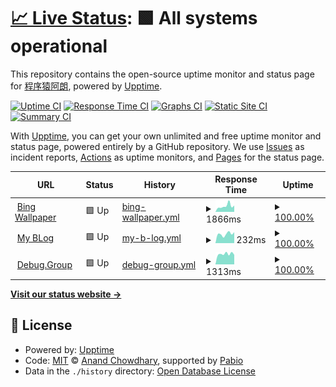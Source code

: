 # [📈 Live Status](https://niumoo.github.io/upptime): <!--live status--> **🟩 All systems operational**

This repository contains the open-source uptime monitor and status page for [程序猿阿朗](https://www.wdbyte.com/), powered by [Upptime](https://github.com/upptime/upptime).

[![Uptime CI](https://github.com/niumoo/upptime/workflows/Uptime%20CI/badge.svg)](https://github.com/niumoo/upptime/actions?query=workflow%3A%22Uptime+CI%22)
[![Response Time CI](https://github.com/niumoo/upptime/workflows/Response%20Time%20CI/badge.svg)](https://github.com/niumoo/upptime/actions?query=workflow%3A%22Response+Time+CI%22)
[![Graphs CI](https://github.com/niumoo/upptime/workflows/Graphs%20CI/badge.svg)](https://github.com/niumoo/upptime/actions?query=workflow%3A%22Graphs+CI%22)
[![Static Site CI](https://github.com/niumoo/upptime/workflows/Static%20Site%20CI/badge.svg)](https://github.com/niumoo/upptime/actions?query=workflow%3A%22Static+Site+CI%22)
[![Summary CI](https://github.com/niumoo/upptime/workflows/Summary%20CI/badge.svg)](https://github.com/niumoo/upptime/actions?query=workflow%3A%22Summary+CI%22)

With [Upptime](https://upptime.js.org), you can get your own unlimited and free uptime monitor and status page, powered entirely by a GitHub repository. We use [Issues](https://github.com/niumoo/upptime/issues) as incident reports, [Actions](https://github.com/niumoo/upptime/actions) as uptime monitors, and [Pages](https://niumoo.github.io/upptime) for the status page.

<!--start: status pages-->
<!-- This summary is generated by Upptime (https://github.com/upptime/upptime) -->
<!-- Do not edit this manually, your changes will be overwritten -->
<!-- prettier-ignore -->
| URL | Status | History | Response Time | Uptime |
| --- | ------ | ------- | ------------- | ------ |
| <img alt="" src="https://icons.duckduckgo.com/ip3/bing.wdbyte.com.ico" height="13"> [Bing Wallpaper](https://bing.wdbyte.com) | 🟩 Up | [bing-wallpaper.yml](https://github.com/niumoo/upptime/commits/HEAD/history/bing-wallpaper.yml) | <details><summary><img alt="Response time graph" src="./graphs/bing-wallpaper/response-time-week.png" height="20"> 1866ms</summary><br><a href="https://niumoo.github.io/upptime/history/bing-wallpaper"><img alt="Response time 1699" src="https://img.shields.io/endpoint?url=https%3A%2F%2Fraw.githubusercontent.com%2Fniumoo%2Fupptime%2FHEAD%2Fapi%2Fbing-wallpaper%2Fresponse-time.json"></a><br><a href="https://niumoo.github.io/upptime/history/bing-wallpaper"><img alt="24-hour response time 1587" src="https://img.shields.io/endpoint?url=https%3A%2F%2Fraw.githubusercontent.com%2Fniumoo%2Fupptime%2FHEAD%2Fapi%2Fbing-wallpaper%2Fresponse-time-day.json"></a><br><a href="https://niumoo.github.io/upptime/history/bing-wallpaper"><img alt="7-day response time 1866" src="https://img.shields.io/endpoint?url=https%3A%2F%2Fraw.githubusercontent.com%2Fniumoo%2Fupptime%2FHEAD%2Fapi%2Fbing-wallpaper%2Fresponse-time-week.json"></a><br><a href="https://niumoo.github.io/upptime/history/bing-wallpaper"><img alt="30-day response time 1721" src="https://img.shields.io/endpoint?url=https%3A%2F%2Fraw.githubusercontent.com%2Fniumoo%2Fupptime%2FHEAD%2Fapi%2Fbing-wallpaper%2Fresponse-time-month.json"></a><br><a href="https://niumoo.github.io/upptime/history/bing-wallpaper"><img alt="1-year response time 1699" src="https://img.shields.io/endpoint?url=https%3A%2F%2Fraw.githubusercontent.com%2Fniumoo%2Fupptime%2FHEAD%2Fapi%2Fbing-wallpaper%2Fresponse-time-year.json"></a></details> | <details><summary><a href="https://niumoo.github.io/upptime/history/bing-wallpaper">100.00%</a></summary><a href="https://niumoo.github.io/upptime/history/bing-wallpaper"><img alt="All-time uptime 100.00%" src="https://img.shields.io/endpoint?url=https%3A%2F%2Fraw.githubusercontent.com%2Fniumoo%2Fupptime%2FHEAD%2Fapi%2Fbing-wallpaper%2Fuptime.json"></a><br><a href="https://niumoo.github.io/upptime/history/bing-wallpaper"><img alt="24-hour uptime 100.00%" src="https://img.shields.io/endpoint?url=https%3A%2F%2Fraw.githubusercontent.com%2Fniumoo%2Fupptime%2FHEAD%2Fapi%2Fbing-wallpaper%2Fuptime-day.json"></a><br><a href="https://niumoo.github.io/upptime/history/bing-wallpaper"><img alt="7-day uptime 100.00%" src="https://img.shields.io/endpoint?url=https%3A%2F%2Fraw.githubusercontent.com%2Fniumoo%2Fupptime%2FHEAD%2Fapi%2Fbing-wallpaper%2Fuptime-week.json"></a><br><a href="https://niumoo.github.io/upptime/history/bing-wallpaper"><img alt="30-day uptime 100.00%" src="https://img.shields.io/endpoint?url=https%3A%2F%2Fraw.githubusercontent.com%2Fniumoo%2Fupptime%2FHEAD%2Fapi%2Fbing-wallpaper%2Fuptime-month.json"></a><br><a href="https://niumoo.github.io/upptime/history/bing-wallpaper"><img alt="1-year uptime 100.00%" src="https://img.shields.io/endpoint?url=https%3A%2F%2Fraw.githubusercontent.com%2Fniumoo%2Fupptime%2FHEAD%2Fapi%2Fbing-wallpaper%2Fuptime-year.json"></a></details>
| <img alt="" src="https://icons.duckduckgo.com/ip3/www.wdbyte.com.ico" height="13"> [My BLog](https://www.wdbyte.com) | 🟩 Up | [my-b-log.yml](https://github.com/niumoo/upptime/commits/HEAD/history/my-b-log.yml) | <details><summary><img alt="Response time graph" src="./graphs/my-b-log/response-time-week.png" height="20"> 232ms</summary><br><a href="https://niumoo.github.io/upptime/history/my-b-log"><img alt="Response time 241" src="https://img.shields.io/endpoint?url=https%3A%2F%2Fraw.githubusercontent.com%2Fniumoo%2Fupptime%2FHEAD%2Fapi%2Fmy-b-log%2Fresponse-time.json"></a><br><a href="https://niumoo.github.io/upptime/history/my-b-log"><img alt="24-hour response time 326" src="https://img.shields.io/endpoint?url=https%3A%2F%2Fraw.githubusercontent.com%2Fniumoo%2Fupptime%2FHEAD%2Fapi%2Fmy-b-log%2Fresponse-time-day.json"></a><br><a href="https://niumoo.github.io/upptime/history/my-b-log"><img alt="7-day response time 232" src="https://img.shields.io/endpoint?url=https%3A%2F%2Fraw.githubusercontent.com%2Fniumoo%2Fupptime%2FHEAD%2Fapi%2Fmy-b-log%2Fresponse-time-week.json"></a><br><a href="https://niumoo.github.io/upptime/history/my-b-log"><img alt="30-day response time 268" src="https://img.shields.io/endpoint?url=https%3A%2F%2Fraw.githubusercontent.com%2Fniumoo%2Fupptime%2FHEAD%2Fapi%2Fmy-b-log%2Fresponse-time-month.json"></a><br><a href="https://niumoo.github.io/upptime/history/my-b-log"><img alt="1-year response time 241" src="https://img.shields.io/endpoint?url=https%3A%2F%2Fraw.githubusercontent.com%2Fniumoo%2Fupptime%2FHEAD%2Fapi%2Fmy-b-log%2Fresponse-time-year.json"></a></details> | <details><summary><a href="https://niumoo.github.io/upptime/history/my-b-log">100.00%</a></summary><a href="https://niumoo.github.io/upptime/history/my-b-log"><img alt="All-time uptime 100.00%" src="https://img.shields.io/endpoint?url=https%3A%2F%2Fraw.githubusercontent.com%2Fniumoo%2Fupptime%2FHEAD%2Fapi%2Fmy-b-log%2Fuptime.json"></a><br><a href="https://niumoo.github.io/upptime/history/my-b-log"><img alt="24-hour uptime 100.00%" src="https://img.shields.io/endpoint?url=https%3A%2F%2Fraw.githubusercontent.com%2Fniumoo%2Fupptime%2FHEAD%2Fapi%2Fmy-b-log%2Fuptime-day.json"></a><br><a href="https://niumoo.github.io/upptime/history/my-b-log"><img alt="7-day uptime 100.00%" src="https://img.shields.io/endpoint?url=https%3A%2F%2Fraw.githubusercontent.com%2Fniumoo%2Fupptime%2FHEAD%2Fapi%2Fmy-b-log%2Fuptime-week.json"></a><br><a href="https://niumoo.github.io/upptime/history/my-b-log"><img alt="30-day uptime 100.00%" src="https://img.shields.io/endpoint?url=https%3A%2F%2Fraw.githubusercontent.com%2Fniumoo%2Fupptime%2FHEAD%2Fapi%2Fmy-b-log%2Fuptime-month.json"></a><br><a href="https://niumoo.github.io/upptime/history/my-b-log"><img alt="1-year uptime 100.00%" src="https://img.shields.io/endpoint?url=https%3A%2F%2Fraw.githubusercontent.com%2Fniumoo%2Fupptime%2FHEAD%2Fapi%2Fmy-b-log%2Fuptime-year.json"></a></details>
| <img alt="" src="https://icons.duckduckgo.com/ip3/debug.group.ico" height="13"> [Debug.Group](https://debug.group) | 🟩 Up | [debug-group.yml](https://github.com/niumoo/upptime/commits/HEAD/history/debug-group.yml) | <details><summary><img alt="Response time graph" src="./graphs/debug-group/response-time-week.png" height="20"> 1313ms</summary><br><a href="https://niumoo.github.io/upptime/history/debug-group"><img alt="Response time 1349" src="https://img.shields.io/endpoint?url=https%3A%2F%2Fraw.githubusercontent.com%2Fniumoo%2Fupptime%2FHEAD%2Fapi%2Fdebug-group%2Fresponse-time.json"></a><br><a href="https://niumoo.github.io/upptime/history/debug-group"><img alt="24-hour response time 1200" src="https://img.shields.io/endpoint?url=https%3A%2F%2Fraw.githubusercontent.com%2Fniumoo%2Fupptime%2FHEAD%2Fapi%2Fdebug-group%2Fresponse-time-day.json"></a><br><a href="https://niumoo.github.io/upptime/history/debug-group"><img alt="7-day response time 1313" src="https://img.shields.io/endpoint?url=https%3A%2F%2Fraw.githubusercontent.com%2Fniumoo%2Fupptime%2FHEAD%2Fapi%2Fdebug-group%2Fresponse-time-week.json"></a><br><a href="https://niumoo.github.io/upptime/history/debug-group"><img alt="30-day response time 1314" src="https://img.shields.io/endpoint?url=https%3A%2F%2Fraw.githubusercontent.com%2Fniumoo%2Fupptime%2FHEAD%2Fapi%2Fdebug-group%2Fresponse-time-month.json"></a><br><a href="https://niumoo.github.io/upptime/history/debug-group"><img alt="1-year response time 1349" src="https://img.shields.io/endpoint?url=https%3A%2F%2Fraw.githubusercontent.com%2Fniumoo%2Fupptime%2FHEAD%2Fapi%2Fdebug-group%2Fresponse-time-year.json"></a></details> | <details><summary><a href="https://niumoo.github.io/upptime/history/debug-group">100.00%</a></summary><a href="https://niumoo.github.io/upptime/history/debug-group"><img alt="All-time uptime 99.93%" src="https://img.shields.io/endpoint?url=https%3A%2F%2Fraw.githubusercontent.com%2Fniumoo%2Fupptime%2FHEAD%2Fapi%2Fdebug-group%2Fuptime.json"></a><br><a href="https://niumoo.github.io/upptime/history/debug-group"><img alt="24-hour uptime 100.00%" src="https://img.shields.io/endpoint?url=https%3A%2F%2Fraw.githubusercontent.com%2Fniumoo%2Fupptime%2FHEAD%2Fapi%2Fdebug-group%2Fuptime-day.json"></a><br><a href="https://niumoo.github.io/upptime/history/debug-group"><img alt="7-day uptime 100.00%" src="https://img.shields.io/endpoint?url=https%3A%2F%2Fraw.githubusercontent.com%2Fniumoo%2Fupptime%2FHEAD%2Fapi%2Fdebug-group%2Fuptime-week.json"></a><br><a href="https://niumoo.github.io/upptime/history/debug-group"><img alt="30-day uptime 99.86%" src="https://img.shields.io/endpoint?url=https%3A%2F%2Fraw.githubusercontent.com%2Fniumoo%2Fupptime%2FHEAD%2Fapi%2Fdebug-group%2Fuptime-month.json"></a><br><a href="https://niumoo.github.io/upptime/history/debug-group"><img alt="1-year uptime 99.93%" src="https://img.shields.io/endpoint?url=https%3A%2F%2Fraw.githubusercontent.com%2Fniumoo%2Fupptime%2FHEAD%2Fapi%2Fdebug-group%2Fuptime-year.json"></a></details>

<!--end: status pages-->

[**Visit our status website →**](https://niumoo.github.io/upptime)

## 📄 License

- Powered by: [Upptime](https://github.com/upptime/upptime)
- Code: [MIT](./LICENSE) © [Anand Chowdhary](https://anandchowdhary.com), supported by [Pabio](https://pabio.com)
- Data in the `./history` directory: [Open Database License](https://opendatacommons.org/licenses/odbl/1-0/)
